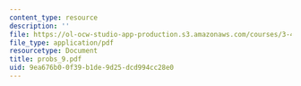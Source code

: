 ```yaml
---
content_type: resource
description: ''
file: https://ol-ocw-studio-app-production.s3.amazonaws.com/courses/3-45-magnetic-materials-spring-2004/9ea676b00f39b1de9d25dcd994cc28e0_probs_9.pdf
file_type: application/pdf
resourcetype: Document
title: probs_9.pdf
uid: 9ea676b0-0f39-b1de-9d25-dcd994cc28e0
---
```

